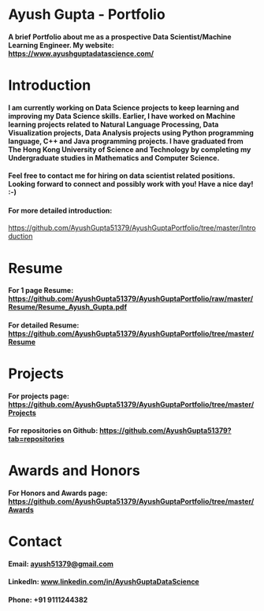 # Ayush Gupta - Portfolio
#### A brief Portfolio about me as a prospective Data Scientist/Machine Learning Engineer. My website: https://www.ayushguptadatascience.com/

# Introduction

#### I am currently working on Data Science projects to keep learning and improving my Data Science skills. Earlier, I have worked on Machine learning projects related to Natural Language Processing, Data Visualization projects, Data Analysis projects using Python programming language, C++ and Java programming projects. I have graduated from The Hong Kong University of Science and Technology by completing my Undergraduate studies in Mathematics and Computer Science.

#### Feel free to contact me for hiring on data scientist related positions. Looking forward to connect and possibly work with you! Have a nice day! :-)

#### For more detailed introduction:
https://github.com/AyushGupta51379/AyushGuptaPortfolio/tree/master/Introduction

# Resume

#### For 1 page Resume: https://github.com/AyushGupta51379/AyushGuptaPortfolio/raw/master/Resume/Resume_Ayush_Gupta.pdf

#### For detailed Resume: https://github.com/AyushGupta51379/AyushGuptaPortfolio/tree/master/Resume

# Projects

#### For projects page: https://github.com/AyushGupta51379/AyushGuptaPortfolio/tree/master/Projects

#### For repositories on Github: https://github.com/AyushGupta51379?tab=repositories

# Awards and Honors

#### For Honors and Awards page: https://github.com/AyushGupta51379/AyushGuptaPortfolio/tree/master/Awards

# Contact

#### Email: ayush51379@gmail.com
#### LinkedIn: www.linkedin.com/in/AyushGuptaDataScience
#### Phone: +91 9111244382
